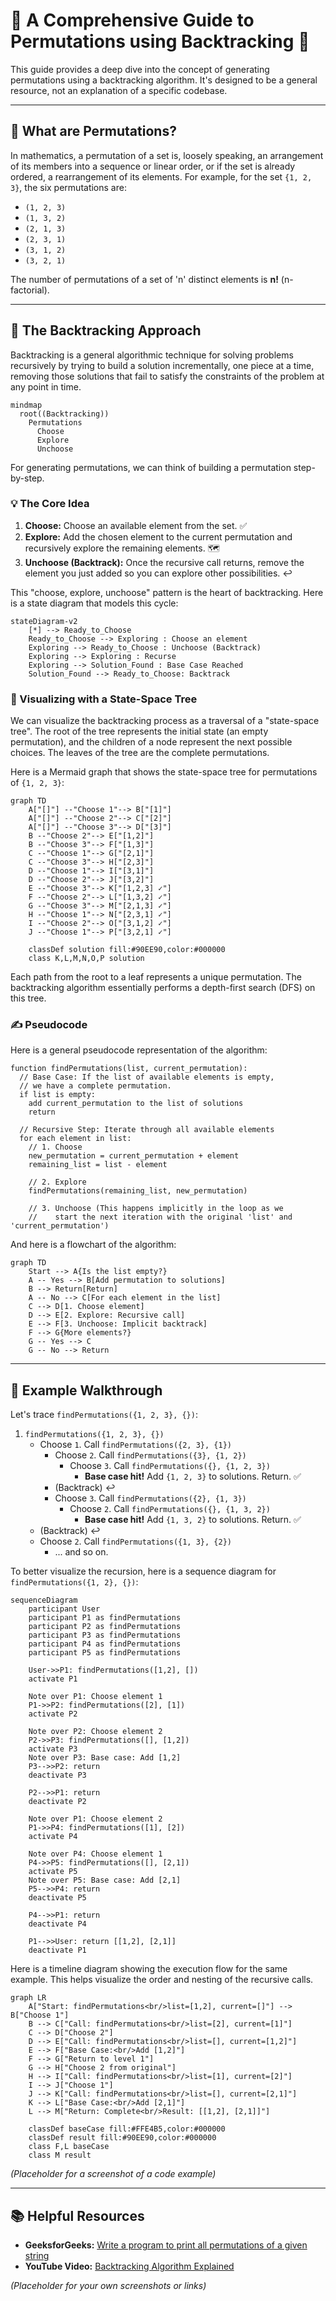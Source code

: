 # 🧭 A Comprehensive Guide to Permutations using Backtracking 🧭

This guide provides a deep dive into the concept of generating permutations using a backtracking algorithm. It's designed to be a general resource, not an explanation of a specific codebase.

---

## 🧐 What are Permutations?

In mathematics, a permutation of a set is, loosely speaking, an arrangement of its members into a sequence or linear order, or if the set is already ordered, a rearrangement of its elements. For example, for the set `{1, 2, 3}`, the six permutations are:

-   `(1, 2, 3)`
-   `(1, 3, 2)`
-   `(2, 1, 3)`
-   `(2, 3, 1)`
-   `(3, 1, 2)`
-   `(3, 2, 1)`

The number of permutations of a set of 'n' distinct elements is **n!** (n-factorial).

---

## 🚀 The Backtracking Approach

Backtracking is a general algorithmic technique for solving problems recursively by trying to build a solution incrementally, one piece at a time, removing those solutions that fail to satisfy the constraints of the problem at any point in time.

```mermaid
mindmap
  root((Backtracking))
    Permutations
      Choose
      Explore
      Unchoose
```

For generating permutations, we can think of building a permutation step-by-step.

### 💡 The Core Idea

1.  **Choose:** Choose an available element from the set. ✅
2.  **Explore:** Add the chosen element to the current permutation and recursively explore the remaining elements. 🗺️
3.  **Unchoose (Backtrack):** Once the recursive call returns, remove the element you just added so you can explore other possibilities. ↩️

This "choose, explore, unchoose" pattern is the heart of backtracking. Here is a state diagram that models this cycle:

```mermaid
stateDiagram-v2
    [*] --> Ready_to_Choose
    Ready_to_Choose --> Exploring : Choose an element
    Exploring --> Ready_to_Choose : Unchoose (Backtrack)
    Exploring --> Exploring : Recurse
    Exploring --> Solution_Found : Base Case Reached
    Solution_Found --> Ready_to_Choose: Backtrack
```

### 🌳 Visualizing with a State-Space Tree

We can visualize the backtracking process as a traversal of a "state-space tree". The root of the tree represents the initial state (an empty permutation), and the children of a node represent the next possible choices. The leaves of the tree are the complete permutations.

Here is a Mermaid graph that shows the state-space tree for permutations of `{1, 2, 3}`:

```mermaid
graph TD
    A["[]"] --"Choose 1"--> B["[1]"]
    A["[]"] --"Choose 2"--> C["[2]"]
    A["[]"] --"Choose 3"--> D["[3]"]
    B --"Choose 2"--> E["[1,2]"]
    B --"Choose 3"--> F["[1,3]"]
    C --"Choose 1"--> G["[2,1]"]
    C --"Choose 3"--> H["[2,3]"]
    D --"Choose 1"--> I["[3,1]"]
    D --"Choose 2"--> J["[3,2]"]
    E --"Choose 3"--> K["[1,2,3] ✓"]
    F --"Choose 2"--> L["[1,3,2] ✓"]
    G --"Choose 3"--> M["[2,1,3] ✓"]
    H --"Choose 1"--> N["[2,3,1] ✓"]
    I --"Choose 2"--> O["[3,1,2] ✓"]
    J --"Choose 1"--> P["[3,2,1] ✓"]
    
    classDef solution fill:#90EE90,color:#000000
    class K,L,M,N,O,P solution
```

Each path from the root to a leaf represents a unique permutation. The backtracking algorithm essentially performs a depth-first search (DFS) on this tree.

### ✍️ Pseudocode

Here is a general pseudocode representation of the algorithm:

```
function findPermutations(list, current_permutation):
  // Base Case: If the list of available elements is empty,
  // we have a complete permutation.
  if list is empty:
    add current_permutation to the list of solutions
    return

  // Recursive Step: Iterate through all available elements
  for each element in list:
    // 1. Choose
    new_permutation = current_permutation + element
    remaining_list = list - element

    // 2. Explore
    findPermutations(remaining_list, new_permutation)

    // 3. Unchoose (This happens implicitly in the loop as we
    //    start the next iteration with the original 'list' and 'current_permutation')
```

And here is a flowchart of the algorithm:
```mermaid
graph TD
    Start --> A{Is the list empty?}
    A -- Yes --> B[Add permutation to solutions]
    B --> Return[Return]
    A -- No --> C[For each element in the list]
    C --> D[1. Choose element]
    D --> E[2. Explore: Recursive call]
    E --> F[3. Unchoose: Implicit backtrack]
    F --> G{More elements?}
    G -- Yes --> C
    G -- No --> Return
```

---

## 👣 Example Walkthrough

Let's trace `findPermutations({1, 2, 3}, {})`:

1.  `findPermutations({1, 2, 3}, {})`
    *   Choose `1`. Call `findPermutations({2, 3}, {1})`
        *   Choose `2`. Call `findPermutations({3}, {1, 2})`
            *   Choose `3`. Call `findPermutations({}, {1, 2, 3})`
                *   **Base case hit!** Add `{1, 2, 3}` to solutions. Return. ✅
        *   (Backtrack) ↩️
        *   Choose `3`. Call `findPermutations({2}, {1, 3})`
            *   Choose `2`. Call `findPermutations({}, {1, 3, 2})`
                *   **Base case hit!** Add `{1, 3, 2}` to solutions. Return. ✅
    *   (Backtrack) ↩️
    *   Choose `2`. Call `findPermutations({1, 3}, {2})`
        *   ... and so on.

To better visualize the recursion, here is a sequence diagram for `findPermutations({1, 2}, {})`:

```mermaid
sequenceDiagram
    participant User
    participant P1 as findPermutations
    participant P2 as findPermutations
    participant P3 as findPermutations
    participant P4 as findPermutations
    participant P5 as findPermutations

    User->>P1: findPermutations([1,2], [])
    activate P1
    
    Note over P1: Choose element 1
    P1->>P2: findPermutations([2], [1])
    activate P2
    
    Note over P2: Choose element 2
    P2->>P3: findPermutations([], [1,2])
    activate P3
    Note over P3: Base case: Add [1,2]
    P3-->>P2: return
    deactivate P3
    
    P2-->>P1: return
    deactivate P2
    
    Note over P1: Choose element 2
    P1->>P4: findPermutations([1], [2])
    activate P4
    
    Note over P4: Choose element 1
    P4->>P5: findPermutations([], [2,1])
    activate P5
    Note over P5: Base case: Add [2,1]
    P5-->>P4: return
    deactivate P5
    
    P4-->>P1: return
    deactivate P4
    
    P1-->>User: return [[1,2], [2,1]]
    deactivate P1
```

Here is a timeline diagram showing the execution flow for the same example. This helps visualize the order and nesting of the recursive calls.

```mermaid
graph LR
    A["Start: findPermutations<br/>list=[1,2], current=[]"] --> B["Choose 1"]
    B --> C["Call: findPermutations<br/>list=[2], current=[1]"]
    C --> D["Choose 2"]
    D --> E["Call: findPermutations<br/>list=[], current=[1,2]"]
    E --> F["Base Case:<br/>Add [1,2]"]
    F --> G["Return to level 1"]
    G --> H["Choose 2 from original"]
    H --> I["Call: findPermutations<br/>list=[1], current=[2]"]
    I --> J["Choose 1"]
    J --> K["Call: findPermutations<br/>list=[], current=[2,1]"]
    K --> L["Base Case:<br/>Add [2,1]"]
    L --> M["Return: Complete<br/>Result: [[1,2], [2,1]]"]
    
    classDef baseCase fill:#FFE4B5,color:#000000
    classDef result fill:#90EE90,color:#000000
    class F,L baseCase
    class M result
```

*(Placeholder for a screenshot of a code example)*

---

## 📚 Helpful Resources

*   **GeeksforGeeks:** [Write a program to print all permutations of a given string](https://www.geeksforgeeks.org/write-a-program-to-print-all-permutations-of-a-given-string/)
*   **YouTube Video:** [Backtracking Algorithm Explained](https://www.youtube.com/watch?v=s7AvT7cGdSo)

*(Placeholder for your own screenshots or links)*
